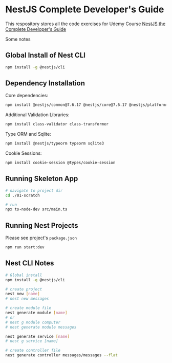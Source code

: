 # NestJS Complete Developer's Guide

This respository stores all the code exercises for Udemy Course [NestJS the Complete Developer's Guide](https://www.udemy.com/course/nestjs-the-complete-developers-guide/)

Some notes

## Global Install of Nest CLI

```bash
npm install -g @nestjs/cli
```

## Dependency Installation

Core dependencies:

```bash
npm install @nestjs/common@7.6.17 @nestjs/core@7.6.17 @nestjs/platform-express@7.6.17 reflect-metadata@0.1.13 typescript@4.3.2
```

Additional Validation Libraries:

```bash
npm install class-validator class-transformer
```

Type ORM and Sqlite:

```bash
npm install @nestjs/typeorm typeorm sqlite3
```

Cookie Sessions:

```bash
npm install cookie-session @types/cookie-session
```

## Running Skeleton App

```bash
# navigate to project dir
cd ./01-scratch

# run
npx ts-node-dev src/main.ts
```

## Running Nest Projects

Please see project's `package.json`

```bash
npm run start:dev
```

## Nest CLI Notes

```bash
# Global install
npm install -g @nestjs/cli

# create project
nest new [name]
# nest new messages

# create module file
nest generate module [name]
# or
# nest g module computer
# nest generate module messages

nest generate service [name]
# nest g service [name]

# create controller file
nest generate controller messages/messages --flat

```
